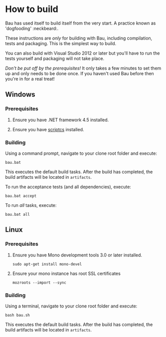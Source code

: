 # How to build

Bau has used itself to build itself from the very start. A practice known as 'dogfooding' :neckbeard:.

These instructions are *only* for building with Bau, including compilation, tests and packaging. This is the simplest way to build.

You can also build with Visual Studio 2012 or later but you'll have to run the tests yourself and packaging will not take place.

*Don't be put off by the prerequisites!* It only takes a few minutes to set them up and only needs to be done once. If you haven't used Bau before then you're in for a real treat!

## Windows

### Prerequisites

1. Ensure you have .NET framework 4.5 installed.

1. Ensure you have [scriptcs](http://chocolatey.org/packages/ScriptCs) installed.

### Building

Using a command prompt, navigate to your clone root folder and execute:

`bau.bat`

This executes the default build tasks. After the build has completed, the build artifacts will be located in `artifacts`.

To run the acceptance tests (and all dependencies), execute:

`bau.bat accept`

To run *all* tasks, execute:

`bau.bat all`

## Linux

### Prerequisites

1. Ensure you have Mono development tools 3.0 or later installed.

	`sudo apt-get install mono-devel`

1. Ensure your mono instance has root SSL certificates

	`mozroots --import --sync`

### Building

Using a terminal, navigate to your clone root folder and execute:

`bash bau.sh`

This executes the default build tasks. After the build has completed, the build artifacts will be located in `artifacts`.

